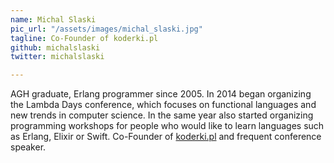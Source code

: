```yaml
---
name: Michal Slaski
pic_url: "/assets/images/michal_slaski.jpg"
tagline: Co-Founder of koderki.pl
github: michalslaski
twitter: michalslaski

---
```

AGH graduate, Erlang programmer since 2005. In 2014 began organizing the Lambda Days conference, which focuses on functional languages and new trends in computer science. In the same year also started organizing programming workshops for people who would like to learn languages such as Erlang, Elixir or Swift. Co-Founder of [koderki.pl](http://koderki.pl/) and frequent conference speaker.